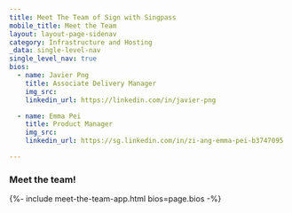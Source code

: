 ```yaml
---
title: Meet The Team of Sign with Singpass
mobile_title: Meet the Team
layout: layout-page-sidenav
category: Infrastructure and Hosting
_data: single-level-nav
single_level_nav: true
bios:
  - name: Javier Png
    title: Associate Delivery Manager
    img_src: 
    linkedin_url: https://linkedin.com/in/javier-png

  - name: Emma Pei
    title: Product Manager
    img_src: 
    linkedin_url: https://sg.linkedin.com/in/zi-ang-emma-pei-b3747095

---
```


### Meet the team!
{%- include meet-the-team-app.html bios=page.bios -%}
